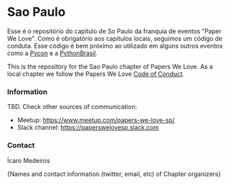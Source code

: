# Sao Paulo

Esse é o repositório do capítulo de So Paulo da franquia de eventos "Paper We Love".
Como é obrigatório aos capítulos locais, seguimos um código de conduta.
Esse código é bem próximo ao utilizado em alguns outros eventos como a [Pycon](https://github.com/python/pycon-code-of-conduct/blob/master/code_of_conduct.md) e a [PythonBrasil](https://github.com/pythonbrasil/codigo-de-conduta).

This is the repository for the Sao Paulo chapter of Papers We Love.
As a local chapter we follow the Papers We Love [Code of Conduct](https://github.com/papers-we-love/sao-paulo/blob/master/code-of-conduct.md).

### Information

TBD. Check other sources of communication:

- Meetup: https://www.meetup.com/papers-we-love-sp/
- Slack channel: https://paperswelovesp.slack.com

### Contact

Ícaro Medeiros

{Names and contact information (twitter, email, etc) of Chapter organizers}
